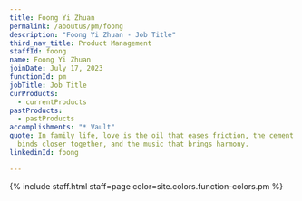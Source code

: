 ```yaml
---
title: Foong Yi Zhuan
permalink: /aboutus/pm/foong
description: "Foong Yi Zhuan - Job Title"
third_nav_title: Product Management
staffId: foong
name: Foong Yi Zhuan
joinDate: July 17, 2023
functionId: pm
jobTitle: Job Title
curProducts:
  - currentProducts
pastProducts:
  - pastProducts
accomplishments: "* Vault"
quote: In family life, love is the oil that eases friction, the cement that
  binds closer together, and the music that brings harmony.
linkedinId: foong

---
```


{% include staff.html staff=page color=site.colors.function-colors.pm %}
